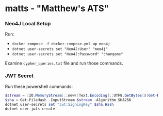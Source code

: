 # matts - "Matthew's ATS"

### Neo4J Local Setup
Run:
* `docker compose -f docker-compose.yml up neo4j`
* `dotnet user-secrets set "Neo4J:User" "neo4j"`
* `dotnet user-secrets set "Neo4J:Password" "changeme"`

Examine `cypher_queries.txt` file and run those commands.

### JWT Secret
Run these powershell commands:

```Powershell
$stream = [IO.MemoryStream]::new([Text.Encoding]::UTF8.GetBytes($(Get-Random).toString()))
$sha = Get-FileHash -InputStream $stream -Algorithm SHA256
dotnet user-secrets set "Jwt:SigningKey" $sha.Hash
dotnet user-jwts create
```
